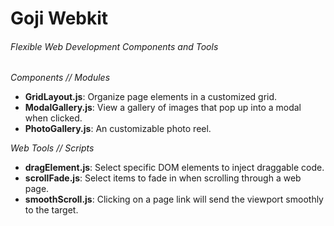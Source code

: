 # Goji Webkit
###### Flexible Web Development Components and Tools


*Components // Modules*
- **GridLayout.js**: Organize page elements in a customized grid.
- **ModalGallery.js**: View a gallery of images that pop up into a modal when clicked.
- **PhotoGallery.js**: An customizable photo reel.

*Web Tools // Scripts*
- **dragElement.js**: Select specific DOM elements to inject draggable code.
- **scrollFade.js**: Select items to fade in when scrolling through a web page.
- **smoothScroll.js**: Clicking on a page link will send the viewport smoothly to the target.
